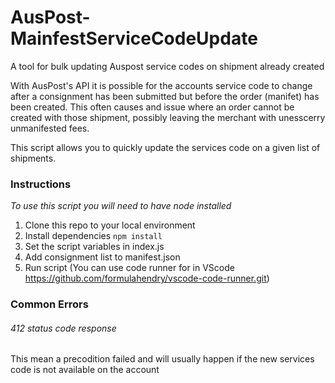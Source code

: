 # AusPost-MainfestServiceCodeUpdate
A tool for bulk updating Auspost service codes on shipment already created

With AusPost's API it is possible for the accounts service code to change after a consignment has been submitted but before the order (manifet) has been created. This often causes and issue where an order cannot be created with those shipment, possibly leaving the merchant with unesscerry unmanifested fees.

This script allows you to quickly update the services code on a given list of shipments.

### Instructions
*To use this script you will need to have node installed*

1. Clone this repo to your local environment
2. Install dependencies `npm install`
3. Set the script variables in index.js
4. Add consignment list to manifest.json
5. Run script (You can use code runner for in VScode https://github.com/formulahendry/vscode-code-runner.git)


### Common Errors

###### 412 status code response 
This mean a precodition failed and will usually happen if the new services code is not available on the account